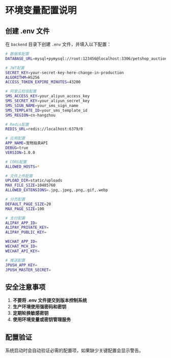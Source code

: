 # 环境变量配置说明

## 创建 .env 文件

在 `backend` 目录下创建 `.env` 文件，并填入以下配置：

```bash
# 数据库配置
DATABASE_URL=mysql+pymysql://root:123456@localhost:3306/petshop_auction

# JWT配置
SECRET_KEY=your-secret-key-here-change-in-production
ALGORITHM=HS256
ACCESS_TOKEN_EXPIRE_MINUTES=43200

# 阿里云短信配置
SMS_ACCESS_KEY=your_aliyun_access_key
SMS_SECRET_KEY=your_aliyun_secret_key
SMS_SIGN_NAME=your_sms_sign_name
SMS_TEMPLATE_ID=your_sms_template_id
SMS_REGION=cn-hangzhou

# Redis配置
REDIS_URL=redis://localhost:6379/0

# 应用配置
APP_NAME=宠物拍卖API
DEBUG=true
VERSION=1.0.0

# CORS配置
ALLOWED_HOSTS=*

# 文件上传配置
UPLOAD_DIR=static/uploads
MAX_FILE_SIZE=10485760
ALLOWED_EXTENSIONS=.jpg,.jpeg,.png,.gif,.webp

# 分页配置
DEFAULT_PAGE_SIZE=20
MAX_PAGE_SIZE=100

# 支付配置
ALIPAY_APP_ID=
ALIPAY_PRIVATE_KEY=
ALIPAY_PUBLIC_KEY=

WECHAT_APP_ID=
WECHAT_MCH_ID=
WECHAT_API_KEY=

# 推送配置
JPUSH_APP_KEY=
JPUSH_MASTER_SECRET=
```

## 安全注意事项

1. **不要将 .env 文件提交到版本控制系统**
2. **生产环境使用强密码和密钥**
3. **定期轮换敏感密钥**
4. **使用环境变量或密钥管理服务**

## 配置验证

系统启动时会自动验证必需的配置项，如果缺少关键配置会显示警告。
